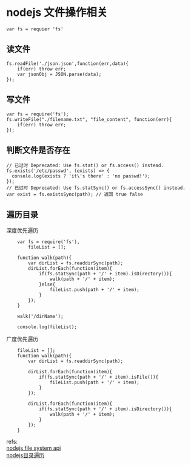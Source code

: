 # nodejs 文件操作相关

`var fs = requier 'fs'`
## 读文件

	fs.readFile('./json.json',function(err,data){
	    if(err) throw err;
	    var jsonObj = JSON.parse(data);
	});
## 写文件

	var fs = require('fs');
	fs.writeFile("./filename.txt", "file_content", function(err){
		if(err) throw err;
	});
## 判断文件是否存在

	// 已过时 Deprecated: Use fs.stat() or fs.access() instead.
	fs.exists('/etc/passwd', (exists) => {
	  console.log(exists ? 'it\'s there' : 'no passwd!');
	});
	// 已过时 Deprecated: Use fs.statSync() or fs.accessSync() instead.
	var exist = fs.existsSync(path); // 返回 true false
## 遍历目录
深度优先遍历

		var fs = require('fs'),  
		    fileList = [];

		function walk(path){  
		    var dirList = fs.readdirSync(path);
		    dirList.forEach(function(item){
		        if(fs.statSync(path + '/' + item).isDirectory()){
		            walk(path + '/' + item);
		        }else{
		            fileList.push(path + '/' + item);
		        }
		    });
		}

		walk('/dirName');

		console.log(fileList); 

广度优先遍历

		fileList = [];
		function walk(path){  
		    var dirList = fs.readdirSync(path);

		    dirList.forEach(function(item){
		        if(fs.statSync(path + '/' + item).isFile()){
		            fileList.push(path + '/' + item);
		        }
		    });

		    dirList.forEach(function(item){
		        if(fs.statSync(path + '/' + item).isDirectory()){
		            walk(path + '/' + item);
		        }
		    });
		}		

refs:  
[nodejs file system api](https://nodejs.org/api/fs.html)  
[nodejs目录遍历](https://swordair.com/directory-traversal-in-nodejs/)  
